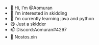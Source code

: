 - 👋 Hi, I’m @Aomuran
- 👀 I’m interested in skidding
- 🌱 I’m currently learning java and python
- 😋 Just a skidder
- 📫 Discord:Aomuran#4297
- 🪩 Nostos.xin

<!---
Aomuran/Aomuran is a ✨ special ✨ repository because its `README.md` (this file) appears on your GitHub profile.
You can click the Preview link to take a look at your changes.
--->
